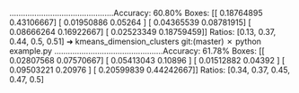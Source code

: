 ..............................................Accuracy: 60.80%
Boxes:
 [[ 0.18764895  0.43106667]
 [ 0.01950886  0.05264   ]
 [ 0.04365539  0.08781915]
 [ 0.08666264  0.16922667]
 [ 0.02523349  0.18759459]]
Ratios:
 [0.13, 0.37, 0.44, 0.5, 0.51]
➜  kmeans_dimension_clusters git:(master) ✗ python example.py
................................................Accuracy: 61.78%
Boxes:
 [[ 0.02807568  0.07570667]
 [ 0.05413043  0.10896   ]
 [ 0.01512882  0.04392   ]
 [ 0.09503221  0.20976   ]
 [ 0.20599839  0.44242667]]
Ratios:
 [0.34, 0.37, 0.45, 0.47, 0.5]

 